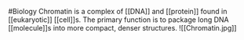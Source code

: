 #Biology 
Chromatin is a complex of [[DNA]] and [[protein]] found in [[eukaryotic]] [[cell]]s. The primary function is to package long DNA [[molecule]]s into more compact, denser structures.
![[Chromatin.jpg]]